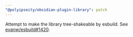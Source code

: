 ```yaml
---
"@polyipseity/obsidian-plugin-library": patch
---
```


Attempt to make the library tree-shakeable by esbuild. See [evanw/esbuild#1420](https://github.com/evanw/esbuild/issues/1420).
